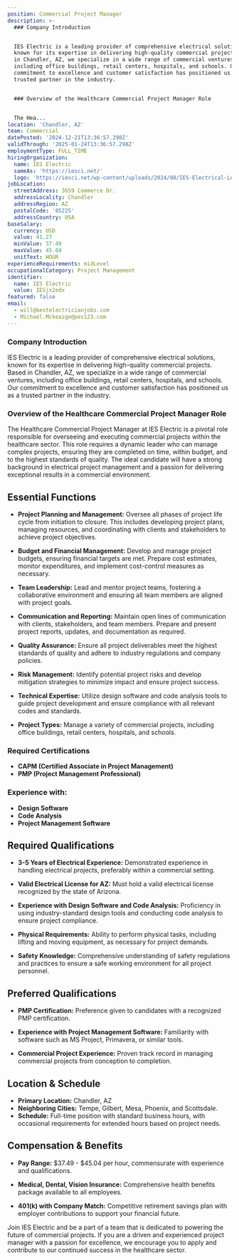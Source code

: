```yaml
---
position: Commercial Project Manager
description: >-
  ### Company Introduction


  IES Electric is a leading provider of comprehensive electrical solutions,
  known for its expertise in delivering high-quality commercial projects. Based
  in Chandler, AZ, we specialize in a wide range of commercial ventures,
  including office buildings, retail centers, hospitals, and schools. Our
  commitment to excellence and customer satisfaction has positioned us as a
  trusted partner in the industry.


  ### Overview of the Healthcare Commercial Project Manager Role


  The Hea...
location: 'Chandler, AZ'
team: Commercial
datePosted: '2024-12-21T13:36:57.298Z'
validThrough: '2025-01-24T13:36:57.298Z'
employmentType: FULL_TIME
hiringOrganization:
  name: IES Electric
  sameAs: 'https://iesci.net/'
  logo: 'https://iesci.net/wp-content/uploads/2024/08/IES-Electrical-Logo-color.png'
jobLocation:
  streetAddress: 3659 Commerce Dr.
  addressLocality: Chandler
  addressRegion: AZ
  postalCode: '85225'
  addressCountry: USA
baseSalary:
  currency: USD
  value: 41.27
  minValue: 37.49
  maxValue: 45.04
  unitText: HOUR
experienceRequirements: midLevel
occupationalCategory: Project Management
identifier:
  name: IES Electric
  value: IESjx2edx
featured: false
email:
  - will@bestelectricianjobs.com
  - Michael.Mckeaige@pes123.com
---
```




### Company Introduction

IES Electric is a leading provider of comprehensive electrical solutions, known for its expertise in delivering high-quality commercial projects. Based in Chandler, AZ, we specialize in a wide range of commercial ventures, including office buildings, retail centers, hospitals, and schools. Our commitment to excellence and customer satisfaction has positioned us as a trusted partner in the industry.

### Overview of the Healthcare Commercial Project Manager Role

The Healthcare Commercial Project Manager at IES Electric is a pivotal role responsible for overseeing and executing commercial projects within the healthcare sector. This role requires a dynamic leader who can manage complex projects, ensuring they are completed on time, within budget, and to the highest standards of quality. The ideal candidate will have a strong background in electrical project management and a passion for delivering exceptional results in a commercial environment.

## Essential Functions

- **Project Planning and Management:** Oversee all phases of project life cycle from initiation to closure. This includes developing project plans, managing resources, and coordinating with clients and stakeholders to achieve project objectives.
  
- **Budget and Financial Management:** Develop and manage project budgets, ensuring financial targets are met. Prepare cost estimates, monitor expenditures, and implement cost-control measures as necessary.
  
- **Team Leadership:** Lead and mentor project teams, fostering a collaborative environment and ensuring all team members are aligned with project goals.
  
- **Communication and Reporting:** Maintain open lines of communication with clients, stakeholders, and team members. Prepare and present project reports, updates, and documentation as required.
  
- **Quality Assurance:** Ensure all project deliverables meet the highest standards of quality and adhere to industry regulations and company policies.
  
- **Risk Management:** Identify potential project risks and develop mitigation strategies to minimize impact and ensure project success.
  
- **Technical Expertise:** Utilize design software and code analysis tools to guide project development and ensure compliance with all relevant codes and standards.
  
- **Project Types:** Manage a variety of commercial projects, including office buildings, retail centers, hospitals, and schools.

### Required Certifications

- **CAPM (Certified Associate in Project Management)**
- **PMP (Project Management Professional)**

### Experience with:

- **Design Software**
- **Code Analysis**
- **Project Management Software**

## Required Qualifications

- **3-5 Years of Electrical Experience:** Demonstrated experience in handling electrical projects, preferably within a commercial setting.
  
- **Valid Electrical License for AZ:** Must hold a valid electrical license recognized by the state of Arizona.
  
- **Experience with Design Software and Code Analysis:** Proficiency in using industry-standard design tools and conducting code analysis to ensure project compliance.
  
- **Physical Requirements:** Ability to perform physical tasks, including lifting and moving equipment, as necessary for project demands.
  
- **Safety Knowledge:** Comprehensive understanding of safety regulations and practices to ensure a safe working environment for all project personnel.

## Preferred Qualifications

- **PMP Certification:** Preference given to candidates with a recognized PMP certification.
  
- **Experience with Project Management Software:** Familiarity with software such as MS Project, Primavera, or similar tools.
  
- **Commercial Project Experience:** Proven track record in managing commercial projects from conception to completion.

## Location & Schedule

- **Primary Location:** Chandler, AZ
- **Neighboring Cities:** Tempe, Gilbert, Mesa, Phoenix, and Scottsdale.
- **Schedule:** Full-time position with standard business hours, with occasional requirements for extended hours based on project needs.

## Compensation & Benefits

- **Pay Range:** $37.49 - $45.04 per hour, commensurate with experience and qualifications.
  
- **Medical, Dental, Vision Insurance:** Comprehensive health benefits package available to all employees.
  
- **401(k) with Company Match:** Competitive retirement savings plan with employer contributions to support your financial future.

Join IES Electric and be a part of a team that is dedicated to powering the future of commercial projects. If you are a driven and experienced project manager with a passion for excellence, we encourage you to apply and contribute to our continued success in the healthcare sector.